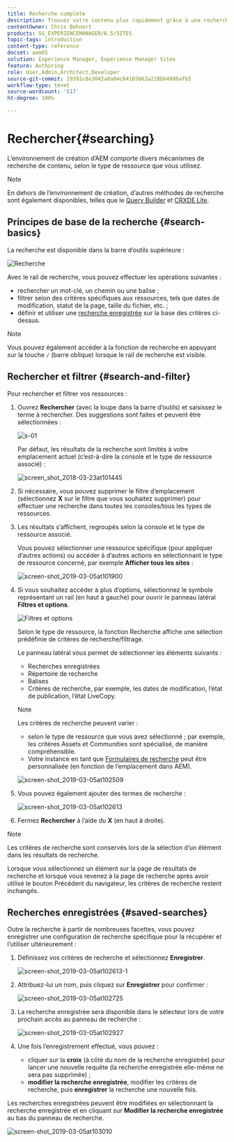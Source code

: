 ```yaml
---
title: Recherche complète
description: Trouvez votre contenu plus rapidement grâce à une recherche complète.
contentOwner: Chris Bohnert
products: SG_EXPERIENCEMANAGER/6.5/SITES
topic-tags: introduction
content-type: reference
docset: aem65
solution: Experience Manager, Experience Manager Sites
feature: Authoring
role: User,Admin,Architect,Developer
source-git-commit: 29391c8e3042a8a04c64165663a228bb4886afb5
workflow-type: tm+mt
source-wordcount: '517'
ht-degree: 100%

---
```


# Rechercher{#searching}

L’environnement de création d’AEM comporte divers mécanismes de recherche de contenu, selon le type de ressource que vous utilisez.

>[!NOTE]
>
>En dehors de l’environnement de création, d’autres méthodes de recherche sont également disponibles, telles que le [Query Builder](/help/sites-developing/querybuilder-api.md) et [CRXDE Lite](/help/sites-developing/developing-with-crxde-lite.md).

## Principes de base de la recherche {#search-basics}

La recherche est disponible dans la barre d’outils supérieure :

![Recherche](do-not-localize/chlimage_1-17.png)

Avec le rail de recherche, vous pouvez effectuer les opérations suivantes :

* rechercher un mot-clé, un chemin ou une balise ;
* filtrer selon des critères spécifiques aux ressources, tels que dates de modification, statut de la page, taille du fichier, etc. ;
* définir et utiliser une [recherche enregistrée](#saved-searches) sur la base des critères ci-dessus.

>[!NOTE]
>
>Vous pouvez également accéder à la fonction de recherche en appuyant sur la touche `/` (barre oblique) lorsque le rail de recherche est visible.

## Rechercher et filtrer {#search-and-filter}

Pour rechercher et filtrer vos ressources :

1. Ouvrez **Rechercher** (avec la loupe dans la barre d’outils) et saisissez le terme à rechercher. Des suggestions sont faites et peuvent être sélectionnées :

   ![s-01](assets/s-01.png)

   Par défaut, les résultats de la recherche sont limités à votre emplacement actuel (c’est-à-dire la console et le type de ressource associé) :

   ![screen_shot_2018-03-23at101445](assets/screen_shot_2018-03-23at101445.png)

1. Si nécessaire, vous pouvez supprimer le filtre d’emplacement (sélectionnez **X** sur le filtre que vous souhaitez supprimer) pour effectuer une recherche dans toutes les consoles/tous les types de ressources.
1. Les résultats s’affichent, regroupés selon la console et le type de ressource associé.

   Vous pouvez sélectionner une ressource spécifique (pour appliquer d’autres actions) ou accéder à d’autres actions en sélectionnant le type de ressource concerné, par exemple **Afficher tous les sites** :

   ![screen-shot_2019-03-05at101900](assets/screen-shot_2019-03-05at101900.png)

1. Si vous souhaitez accéder à plus d’options, sélectionnez le symbole représentant un rail (en haut à gauche) pour ouvrir le panneau latéral **Filtres et options**.

   ![Filtres et options](do-not-localize/screen_shot_2018-03-23at101542.png)

   Selon le type de ressource, la fonction Recherche affiche une sélection prédéfinie de critères de recherche/filtrage.

   Le panneau latéral vous permet de sélectionner les éléments suivants :

   * Recherches enregistrées
   * Répertoire de recherche
   * Balises
   * Critères de recherche, par exemple, les dates de modification, l’état de publication, l’état LiveCopy.

   >[!NOTE]
   >
   >Les critères de recherche peuvent varier :
   >
   >
   >
   >    * selon le type de ressource que vous avez sélectionné ; par exemple, les critères Assets et Communities sont spécialisé, de manière compréhensible.
   >    * Votre instance en tant que [Formulaires de recherche](/help/sites-administering/search-forms.md) peut être personnalisée (en fonction de l’emplacement dans AEM).
   >
   >

   ![screen-shot_2019-03-05at102509](assets/screen-shot_2019-03-05at102509.png)

1. Vous pouvez également ajouter des termes de recherche :

   ![screen-shot_2019-03-05at102613](assets/screen-shot_2019-03-05at102613.png)

1. Fermez **Rechercher** à l’aide du **X** (en haut à droite).

>[!NOTE]
>
>Les critères de recherche sont conservés lors de la sélection d’un élément dans les résultats de recherche.
>
>Lorsque vous sélectionnez un élément sur la page de résultats de recherche et lorsque vous revenez à la page de recherche après avoir utilisé le bouton Précédent du navigateur, les critères de recherche restent inchangés.

## Recherches enregistrées {#saved-searches}

Outre la recherche à partir de nombreuses facettes, vous pouvez enregistrer une configuration de recherche spécifique pour la récupérer et l’utiliser ultérieurement :

1. Définissez vos critères de recherche et sélectionnez **Enregistrer**.

   ![screen-shot_2019-03-05at102613-1](assets/screen-shot_2019-03-05at102613-1.png)

1. Attribuez-lui un nom, puis cliquez sur **Enregistrer** pour confirmer :

   ![screen-shot_2019-03-05at102725](assets/screen-shot_2019-03-05at102725.png)

1. La recherche enregistrée sera disponible dans le sélecteur lors de votre prochain accès au panneau de recherche :

   ![screen-shot_2019-03-05at102927](assets/screen-shot_2019-03-05at102927.png)

1. Une fois l’enregistrement effectué, vous pouvez :

   * cliquer sur la **croix** (à côté du nom de la recherche enregistrée) pour lancer une nouvelle requête (la recherche enregistrée elle-même ne sera pas supprimée) ;
   * **modifier la recherche enregistrée**, modifier les critères de recherche, puis **enregistrer** la recherche une nouvelle fois.

Les recherches enregistrées peuvent être modifiées en sélectionnant la recherche enregistrée et en cliquant sur **Modifier la recherche enregistrée** au bas du panneau de recherche.

![screen-shot_2019-03-05at103010](assets/screen-shot_2019-03-05at103010.png)
